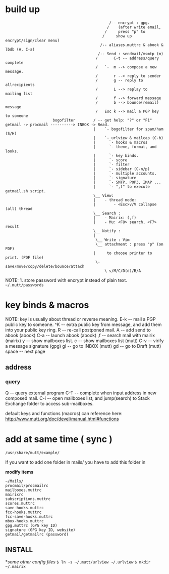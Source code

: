 # build up
                                                  /-- encrypt : gpg.
                                                 /    (after write email,
                                                /     press "p" to
                                               /     show up encrypt/sign/clear menu)
                                              /-- aliases.muttrc & abook & lbdb (A, C-a)
                                             /-- Send : sendmail/msmtp (m)
                                            /       C-t -- address/query complete
                                            /   `-  m --> compose a new message.
                                            /       r --> reply to sender
                                            /       g -- reply to allrecipients
                                            /       L --> replay to mailing list
                                            /       f --> forward message
                                            /       b --> bounce(remail) message
                                            /   Esc k --> mail a PGP key to someone
                         bogofilter        / -- get help: "?" or "F1"
    getmail -> procmail ----------> INBOX -> Read.
                                           |    `- bogofilter for spam/ham (S/H)
                                           |    `- urlview & mailcap (C-b)
                                           |      `- hooks & macros
                                           |      `- theme, format, and looks.
                                           |      `- key binds.
                                           |      `- score
                                           |      `- filter
                                           |      `- sidebar (C-n/p)
                                           |      `- multiple accounts.
                                           |      `- signature
                                           |      `- SMTP, POP3, IMAP ...
                                           |      `- ",f" to execute getmail.sh script.
                                           \__ View:
                                           |    - thread mode:
                                           |        - <Esc>v/V collapse (all) thread
                                           \__ Search :
                                           |    - Mairix: (,f)
                                           |    - Mu: <F8> search, <F7> result
                                           \__ Notify :
                                           |
                                            \__ Write : Vim
                                            \__ attachment : press "p" (on PDF)
                                           |     to choose printer to print. (PDF file)
                                            \- save/move/copy/delete/bounce/attach
                                                \ s/M/C/D(d)/B/A

NOTE:
    1. store password with encrypt instead of plain text.
        `~/.mutt/passwords`


# key binds & macros
NOTE: <esc>key  is usually about thread or reverse meaning.
E-k -- mail a PGP public key to someone.
^K -- extra public key from message, and add them into your public key ring.
R -- re-call postponed mail.
A -- add send to abook (abook)
C-a -- launch abook (abook)
,f -- search mail with mairix (mairix)
y -- show mailboxes list.
c -- show mailboxes list (mutt)
C-v -- virify a message signature (gpg)
gi -- go to INBOX (mutt)
gd -- go to Draft (mutt)
space -- next page
## address
### query
Q -- query external program
C-T -- complete when input address in new composed mail.
C-i -- open mailboxes list, and jump(search) to Stack Exchange folder to access
sub-mailboxes.

default keys and functions (macros) can reference here:
http://www.mutt.org/doc/devel/manual.html#functions

# add at same time ( sync )

`/usr/share/mutt/example/`

If you want to add one folder in mails/
you have to add this folder in

**modify items**

    ~/Mails/
    procmail/procmailrc
    mailboxes.muttrc
    mairixrc
    subscriptions.muttrc
    scores.muttrc
    save-hooks.muttrc
    fcc-hooks.muttrc
    fcc-save-hooks.muttrc
    mbox-hooks.muttrc
    gpg.muttrc (GPG key ID)
    signature (GPG key ID, website)
    getmail/getmailrc (password)

## INSTALL
**some other config files*
    `$ ln -s ~/.mutt/urlview ~/.urlview`
    `$ mkdir ~/.mairix`

